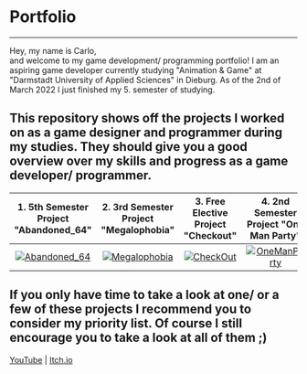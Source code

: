 # Portfolio
----------
Hey, my name is Carlo,  
and welcome to my game development/ programming portfolio!
I am an aspiring game developer currently studying "Animation & Game" at "Darmstadt University of Applied Sciences" in Dieburg.
As of the 2nd of March 2022 I just finished my 5. semester of studying.  
  
This repository shows off the projects I worked on as a game designer and programmer during my studies. They should give you a good overview over my skills and progress as a game developer/ programmer.
----------

| 1. 5th Semester Project "Abandoned_64" | 2. 3rd Semester Project "Megalophobia" | 3. Free Elective Project "Checkout"   | 4. 2nd Semester Project "One Man Party"  |
|:-------------------------:|:-------------------------:|:-------------------------:|:-------------------------:|
| [![Abandoned_64](https://user-images.githubusercontent.com/59093470/156429171-a7a8455f-8906-4d5d-935a-b62fafff2811.png)](https://github.com/NeoNova111/Portfolio/tree/main/Abandoned_64%20(5.%20Semester%20Game)) | [![Megalophobia](https://user-images.githubusercontent.com/59093470/156429209-f6c2aa18-5713-4bc5-8151-4ea1332a8ffd.jpg)](https://github.com/NeoNova111/Portfolio/tree/main/Megalophobia%20Unity%20Project%20(3.%20Semester%20Game)) | [![CheckOut](https://user-images.githubusercontent.com/59093470/156429528-284d9b49-5b0b-44c8-9da9-9aaefc90cabd.png)](https://github.com/NeoNova111/Portfolio/tree/main/Check%20Out%20(4.%20Semester%20Free%20Elective)) | [![OneManParty](https://user-images.githubusercontent.com/59093470/156429609-942bf18a-d98d-4ba3-aa7a-e83a1f83d36c.png)](https://github.com/NeoNova111/Portfolio/tree/main/One%20Man%20Party%20Unity%20Project%20(2.%20Semester%20Game)) |

If you only have time to take a look at one/ or a few of these projects I recommend you to consider my priority list. Of course I still encourage you to take a look at all of them ;)
----------
<a href="https://www.youtube.com/channel/UCJKa8idl7TpF9RqIwFwmBOQ">YouTube</a> | <a href="https://apandev.itch.io/">Itch.io</a>
